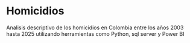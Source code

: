 # Homicidios
Analisis descriptivo de los homicidios en Colombia entre los años 2003 hasta 2025 utilizando herramientas como Python, sql server y Power BI 
